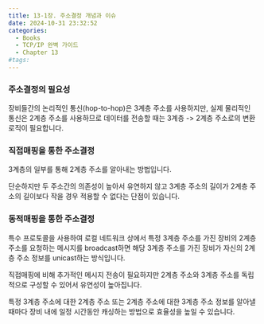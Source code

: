 ```yaml
---
title: 13-1장. 주소결정 개념과 이슈
date: 2024-10-31 23:32:52
categories:
  - Books
  - TCP/IP 완벽 가이드
  - Chapter 13
#tags:
---
```


### 주소결정의 필요성

장비들간의 논리적인 통신(hop-to-hop)은 3계층 주소를 사용하지만, 실제 물리적인 통신은 2계층 주소를 사용하므로 데이터를 전송할 때는 3계층 -> 2계층 주소로의 변환로직이 필요합니다.

### 직접매핑을 통한 주소결정

3계층의 일부를 통해 2계층 주소를 알아내는 방법입니다.

단순하지만 두 주소간의 의존성이 높아서 유연하지 않고 3계층 주소의 길이가 2계층 주소의 길이보다 작을 경우 적용할 수 없다는 단점이 있습니다.

### 동적매핑을 통한 주소결정

특수 프로토콜을 사용하여 로컬 네트워크 상에서 특정 3계층 주소를 가진 장비의 2계층 주소를 요청하는 메시지를 broadcast하면 해당 3계층 주소를 가진 장비가 자신의 2계층 주소 정보를 unicast하는 방식입니다.

직접매핑에 비해 추가적인 메시지 전송이 필요하지만 2계층 주소와 3계층 주소를 독립적으로 구성할 수 있어서 유연성이 높아집니다.

특정 3계층 주소에 대한 2계층 주소 또는 2계층 주소에 대한 3계층 주소 정보를 알아낼 때마다 장비 내에 일정 시간동안 캐싱하는 방법으로 효율성을 높일 수 있습니다.
